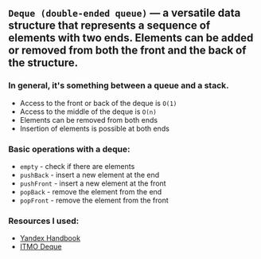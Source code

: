 ## `Deque (double-ended queue)` — a versatile data structure that represents a sequence of elements with two ends. Elements can be added or removed from both the front and the back of the structure.

### In general, it's something between a queue and a stack.

- Access to the front or back of the deque is `O(1)`
- Access to the middle of the deque is `O(n)`
- Elements can be removed from both ends
- Insertion of elements is possible at both ends

### Basic operations with a deque:
- `empty` - check if there are elements
- `pushBack` - insert a new element at the end
- `pushFront` - insert a new element at the front
- `popBack` - remove the element from the end
- `popFront` - remove the element from the front

### Resources I used:
- <a href="https://education.yandex.ru/handbook/algorithms/article/dek-(veque-double-ended-queue)">Yandex Handbook</a>
- <a href="https://neerc.ifmo.ru/wiki/index.php?title=%D0%94%D0%B5%D0%BA">ITMO Deque</a>

